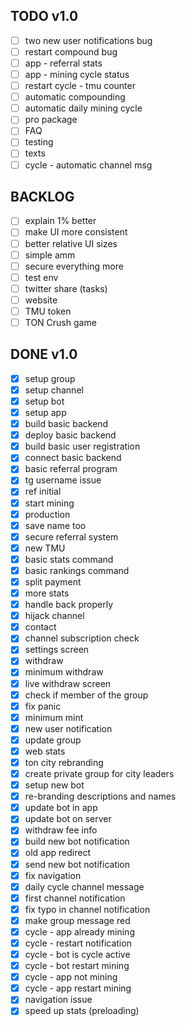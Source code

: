 ## TODO v1.0

- [ ] two new user notifications bug
- [ ] restart compound bug
- [ ] app - referral stats
- [ ] app - mining cycle status
- [ ] restart cycle - tmu counter
- [ ] automatic compounding
- [ ] automatic daily mining cycle
- [ ] pro package
- [ ] FAQ
- [ ] testing
- [ ] texts
- [ ] cycle - automatic channel msg

## BACKLOG

- [ ] explain 1% better
- [ ] make UI more consistent
- [ ] better relative UI sizes
- [ ] simple amm
- [ ] secure everything more
- [ ] test env
- [ ] twitter share (tasks)
- [ ] website
- [ ] TMU token
- [ ] TON Crush game

## DONE v1.0

- [x] setup group
- [x] setup channel
- [x] setup bot
- [x] setup app
- [x] build basic backend
- [x] deploy basic backend
- [x] build basic user registration
- [x] connect basic backend
- [x] basic referral program
- [x] tg username issue
- [x] ref initial
- [x] start mining
- [x] production
- [x] save name too
- [x] secure referral system
- [x] new TMU
- [x] basic stats command
- [x] basic rankings command
- [x] split payment
- [x] more stats
- [x] handle back properly
- [x] hijack channel
- [x] contact
- [x] channel subscription check
- [x] settings screen
- [x] withdraw
- [x] minimum withdraw
- [x] live withdraw screen
- [x] check if member of the group
- [x] fix panic
- [x] minimum mint
- [x] new user notification
- [x] update group
- [x] web stats
- [x] ton city rebranding
- [x] create private group for city leaders
- [x] setup new bot
- [x] re-branding descriptions and names
- [x] update bot in app
- [x] update bot on server
- [x] withdraw fee info
- [x] build new bot notification
- [x] old app redirect
- [x] send new bot notification
- [x] fix navigation
- [x] daily cycle channel message
- [x] first channel notification
- [x] fix typo in channel notification
- [x] make group message red
- [x] cycle - app already mining
- [x] cycle - restart notification
- [x] cycle - bot is cycle active
- [x] cycle - bot restart mining
- [x] cycle - app not mining
- [x] cycle - app restart mining
- [x] navigation issue
- [x] speed up stats (preloading)
